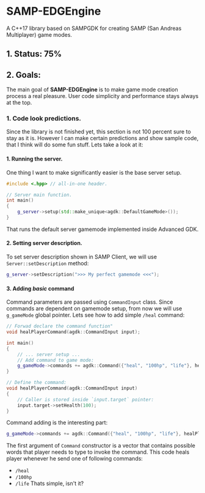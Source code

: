 # SAMP-EDGEngine
A C++17 library based on SAMPGDK for creating SAMP (San Andreas Multiplayer) game modes.
## 1. Status: 75%
## 2. Goals:
The main goal of **SAMP-EDGEngine** is to make game mode creation process a real pleasure. User code simplicity and performance stays always at the top.
### 1. Code look predictions.
Since the library is not finished yet, this section is not 100 percent sure to stay as it is. However I can make certain predictions and show sample code, that I think will do some fun stuff. Lets take a look at it:
#### 1. Running the server.
One thing I want to make significantly easier is the base server setup.
```cpp
#include <.hpp>	// all-in-one header.

// Server main function.
int main()
{
    g_server->setup(std::make_unique<agdk::DefaultGameMode>());
}
```
That runs the default server gamemode implemented inside Advanced GDK.
#### 2. Setting server description.
To set server description shown in SAMP Client, we will use `Server::setDescription` method:
```cpp
g_server->setDescription(">>> My perfect gamemode <<<");
```

#### 3. Adding _basic_ command
Command parameters are passed using `CommandInput` class. Since commands are dependent on gamemode setup, from now we will use `g_gameMode` global pointer. Lets see how to add simple `/heal` command:
```cpp
// Forwad declare the command function"
void healPlayerCommand(agdk::CommandInput input);

int main()
{
	// ... server setup ...
	// Add command to game mode:
	g_gameMode->commands += agdk::Command({"heal", "100hp", "life"}, healPlayerCommand);
}

// Define the command:
void healPlayerCommand(agdk::CommandInput input)
{
	// Caller is stored inside `input.target` pointer:
	input.target->setHealth(100);
}
```
Command adding is the interesting part:
```cpp
g_gameMode->commands += agdk::Command({"heal", "100hp", "life"}, healPlayerCommand);
```
The first argument of `Command` constructor is a vector that contains possible words that player needs to type to invoke the command.
This code heals player whenever he send one of following commands:
* `/heal`
* `/100hp`
* `/life`
Thats simple, isn't it?
